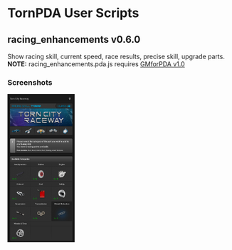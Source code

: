 <h1>TornPDA User Scripts</h1>

<h2>racing_enhancements v0.6.0</h2>
Show racing skill, current speed, race results, precise skill, upgrade parts.  
<b>NOTE:</b> racing_enhancements.pda.js requires <a target="_blank" href="https://github.com/Manuito83/torn-pda/raw/master/userscripts/GMforPDA.user.js">GMforPDA v1.0</a>
<h3>Screenshots</h3>
<picture>
  <img alt="parts" src=".github/images/parts.png" width="30%" />
</picture>




